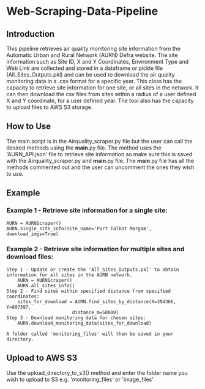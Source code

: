 # Web-Scraping-Data-Pipeline

## Introduction
This pipeline retrieves air quality monitoring site information from the Automatic Urban and Rural Network (AURN) 
Defra website. The site information such as Site ID, X and Y Coordinates, Environment Type and Web Link are collected
and stored in a dataframe or pickle file (All_Sites_Outputs.pkl) and can be used to download the air quality monitoring
data in a .csv format for a specific year. 
This class has the capacity to retrieve site information for one site, or all sites in the network. It can then download
the csv files from sites within a radius of a user defined X and Y coordinate, for a user defined year.
The tool also has the capacity to upload files to AWS S3 storage. 

 ## How to Use
 The main script is in the Airquality_scraper.py file but the user can call the desired methods using the __main__.py
 file. The method uses the 'AURN_API.json' file to retrieve site information so make sure this is saved with the 
 Airquality_scraper.py and __main__.py file. The __main__.py file has all the methods commented out and the user can uncomment
 the ones they wish to use.

 ## Example
 ### Example 1 - Retrieve site information for a single site: 
    AURN = AURNScraper()
    AURN.single_site_info(site_name='Port Talbot Margam', download_imgs=True)

 ### Example 2 - Retrieve site information for multiple sites and download files:
    Step 1 - Update or create the 'All_Sites_Outputs.pkl' to obtain information for all sites in the AURN network. 
        AURN = AURNScraper()
        AURN.all_sites_info()
    Step 2 - Find sites within specified distance from specified coordinates:
        sites_for_download = AURN.find_sites_by_distance(X=394366, Y=807397, 
                            distance_m=50000) 
    Step 3 - Download monitoring data for chosen sites:
        AURN.download_monitoring_data(sites_for_download)
    
    A folder called 'monitoring_files' will then be saved in your directory. 

## Upload to AWS S3
Use the upload_directory_to_s3() method and enter the folder name you wish to upload to S3 e.g. 'monitoring_files' or
'image_files'

